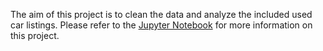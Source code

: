 
The aim of this project is to clean the data and analyze the included used car listings.
Please refer to the [Jupyter Notebook](https://github.com/Khalizo/Ebay-car-sales) for more information on this project.
